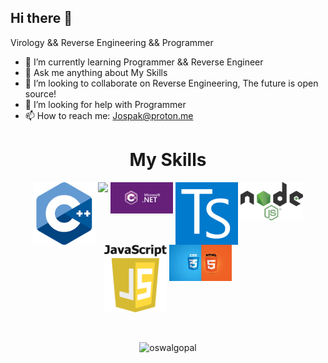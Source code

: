 ## Hi there 👋

Virology && Reverse Engineering && Programmer

- 🌱 I’m currently learning Programmer && Reverse Engineer
- 💬 Ask me anything about My Skills
- 🎈 I’m looking to collaborate on Reverse Engineering, The future is open source!
- 🤔 I’m looking for help with Programmer
- 📫 How to reach me: Jospak@proton.me

<h1 align="center"> My Skills </h1>
<div align="center">
    <img align="top" src="cpp.png" width="100px">
    <img align="top" src="python.png" width="100px">
    <img align="top" src="csharp.png" width="100px">
    <img align="top" src="ts.png" width="100px">
    <img align="top" src="node.png" width="100px">
    <img align="top" src="js.png" width="100px">
    <img align="top" src="web.png" width="100px">
<!--     <img align="top" src="./skills/mongodb.png" width="100px">
    <img align="top" src="./skills/sql.png" width="100px"> -->
</div
<br />
<br />
<br />
<p align="center">
    <img align="top" src="https://github-readme-stats.vercel.app/api?username=Jospak&layout=compact&hide=html&theme=jolly&count_private=true&show_icons=true"
    alt="oswalgopal"/>
<!--     <img align="top" src="https://github-readme-stats.vercel.app/api/top-langs/?username=oswalgopal&theme=jolly&count_private=true&show_icons=true" alt="languages"> -->
</p>
<p align="center">
</p>
